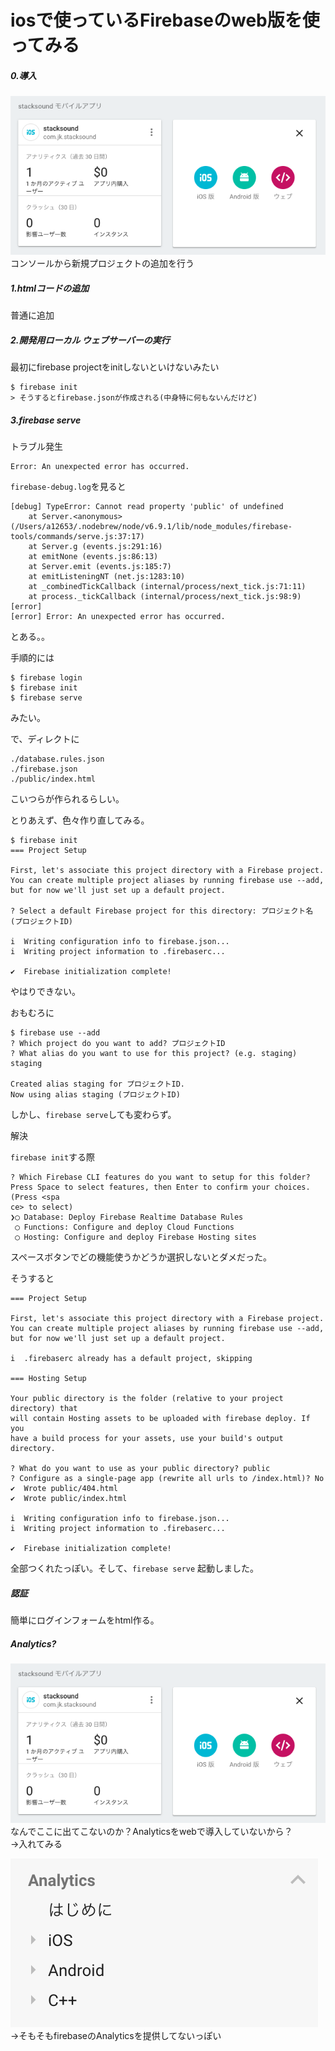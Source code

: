 # iosで使っているFirebaseのweb版を使ってみる

##### 0.導入
![](https://github.com/junichiroid/pages/blob/master/GCP/Firebase/sample/20170510_web/images/screen1.png)  
コンソールから新規プロジェクトの追加を行う

##### 1.htmlコードの追加
普通に追加

##### 2.開発用ローカル ウェブサーバーの実行
最初にfirebase projectをinitしないといけないみたい
```
$ firebase init
> そうするとfirebase.jsonが作成される(中身特に何もないんだけど)
```

##### 3.firebase serve
トラブル発生
```
Error: An unexpected error has occurred.
```
`firebase-debug.log`を見ると
```
[debug] TypeError: Cannot read property 'public' of undefined
    at Server.<anonymous> (/Users/a12653/.nodebrew/node/v6.9.1/lib/node_modules/firebase-tools/commands/serve.js:37:17)
    at Server.g (events.js:291:16)
    at emitNone (events.js:86:13)
    at Server.emit (events.js:185:7)
    at emitListeningNT (net.js:1283:10)
    at _combinedTickCallback (internal/process/next_tick.js:71:11)
    at process._tickCallback (internal/process/next_tick.js:98:9)
[error]
[error] Error: An unexpected error has occurred.
```
とある。。

手順的には
```
$ firebase login
$ firebase init
$ firebase serve
```
みたい。

で、ディレクトに
```
./database.rules.json
./firebase.json
./public/index.html
```
こいつらが作られるらしい。

とりあえず、色々作り直してみる。
```
$ firebase init
=== Project Setup

First, let's associate this project directory with a Firebase project.
You can create multiple project aliases by running firebase use --add,
but for now we'll just set up a default project.

? Select a default Firebase project for this directory: プロジェクト名 (プロジェクトID)

i  Writing configuration info to firebase.json...
i  Writing project information to .firebaserc...

✔  Firebase initialization complete!
```
やはりできない。

おもむろに
```
$ firebase use --add
? Which project do you want to add? プロジェクトID
? What alias do you want to use for this project? (e.g. staging) staging

Created alias staging for プロジェクトID.
Now using alias staging (プロジェクトID)
```
しかし、`firebase serve`しても変わらず。

解決

`firebase init`する際
```
? Which Firebase CLI features do you want to setup for this folder? Press Space to select features, then Enter to confirm your choices. (Press <spa
ce> to select)
❯◯ Database: Deploy Firebase Realtime Database Rules
 ◯ Functions: Configure and deploy Cloud Functions
 ◯ Hosting: Configure and deploy Firebase Hosting sites
```
スペースボタンでどの機能使うかどうか選択しないとダメだった。

そうすると
```
=== Project Setup

First, let's associate this project directory with a Firebase project.
You can create multiple project aliases by running firebase use --add,
but for now we'll just set up a default project.

i  .firebaserc already has a default project, skipping

=== Hosting Setup

Your public directory is the folder (relative to your project directory) that
will contain Hosting assets to be uploaded with firebase deploy. If you
have a build process for your assets, use your build's output directory.

? What do you want to use as your public directory? public
? Configure as a single-page app (rewrite all urls to /index.html)? No
✔  Wrote public/404.html
✔  Wrote public/index.html

i  Writing configuration info to firebase.json...
i  Writing project information to .firebaserc...

✔  Firebase initialization complete!
```
全部つくれたっぽい。そして、`firebase serve` 起動しました。

##### 認証
簡単にログインフォームをhtml作る。

##### Analytics?
![](https://github.com/junichiroid/pages/blob/master/GCP/Firebase/sample/20170510_web/images/screen1.png)  
なんでここに出てこないのか？Analyticsをwebで導入していないから？  
→入れてみる

![](https://github.com/junichiroid/pages/blob/master/GCP/Firebase/sample/20170510_web/images/screen2.png)  
→そもそもfirebaseのAnalyticsを提供してないっぽい    
